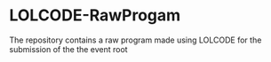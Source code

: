 # LOLCODE-RawProgam
The repository contains a raw program made using LOLCODE for the submission of the the event root
